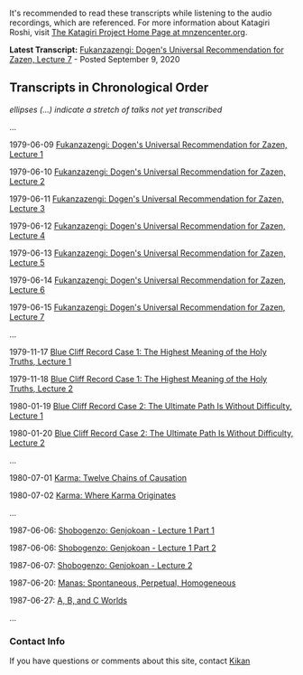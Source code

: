 It's recommended to read these transcripts while listening to the audio recordings, which are referenced. For more information about Katagiri Roshi, visit [The Katagiri Project Home Page at mnzencenter.org](http://www.mnzencenter.org/katagiri/).

**Latest Transcript:** [Fukanzazengi: Dogen's Universal Recommendation for Zazen, Lecture 7](1979-06-15-Fukanzazengi-Lecture7) - Posted September 9, 2020

## Transcripts in Chronological Order

*ellipses (...) indicate a stretch of talks not yet transcribed*

...

1979-06-09 [Fukanzazengi: Dogen's Universal Recommendation for Zazen, Lecture 1](1979-06-09-Fukanzazengi-Lecture1)

1979-06-10 [Fukanzazengi: Dogen's Universal Recommendation for Zazen, Lecture 2](1979-06-10-Fukanzazengi-Lecture2)

1979-06-11 [Fukanzazengi: Dogen's Universal Recommendation for Zazen, Lecture 3](1979-06-11-Fukanzazengi-Lecture3)

1979-06-12 [Fukanzazengi: Dogen's Universal Recommendation for Zazen, Lecture 4](1979-06-12-Fukanzazengi-Lecture4)

1979-06-13 [Fukanzazengi: Dogen's Universal Recommendation for Zazen, Lecture 5](1979-06-13-Fukanzazengi-Lecture5)

1979-06-14 [Fukanzazengi: Dogen's Universal Recommendation for Zazen, Lecture 6](1979-06-14-Fukanzazengi-Lecture6)

1979-06-15 [Fukanzazengi: Dogen's Universal Recommendation for Zazen, Lecture 7](1979-06-15-Fukanzazengi-Lecture7)

...

1979-11-17 [Blue Cliff Record Case 1: The Highest Meaning of the Holy Truths, Lecture 1](1979-11-17-BlueCliffRecordCase1Lecture1.md)

1979-11-18 [Blue Cliff Record Case 1: The Highest Meaning of the Holy Truths, Lecture 2](1979-11-18-BlueCliffRecordCase1Lecture2.md)

1980-01-19 [Blue Cliff Record Case 2: The Ultimate Path Is Without Difficulty, Lecture 1](1980-01-19-BlueCliffRecordCase2Lecture1.md)

1980-01-20 [Blue Cliff Record Case 2: The Ultimate Path Is Without Difficulty, Lecture 2](1980-01-20-BlueCliffRecordCase2Lecture2.md)

...

1980-07-01 [Karma: Twelve Chains of Causation](1980-07-01-Karma-TwelveChainsOfCausation.md)

1980-07-02 [Karma: Where Karma Originates](1980-07-02-Karma-WhereKarmaOriginates.md)

...

1987-06-06: [Shobogenzo: Genjokoan - Lecture 1 Part 1](1987-06-06-Shobogenzo-Genjokoan-Lecture1-Part1.md)

1987-06-06: [Shobogenzo: Genjokoan - Lecture 1 Part 2](1987-06-06-Shobogenzo-Genjokoan-Lecture1-Part2.md)

1987-06-07: [Shobogenzo: Genjokoan - Lecture 2](1987-06-07-Shobogenzo-Genjokoan-Lecture2.md)

1987-06-20: [Manas: Spontaneous, Perpetual, Homogeneous](1987-06-20-Manas)

1987-06-27: [A, B, and C Worlds](1987-06-27-A-B-and-C-Worlds)


...


### Contact Info

If you have questions or comments about this site, contact [Kikan](mailto:kikan@cloudsinwater.org)
